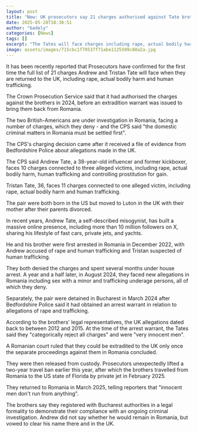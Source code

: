 ```yaml
---
layout: post
title: "New: UK prosecutors say 21 charges authorised against Tate brothers"
date: 2025-05-28T18:30:51
author: "badely"
categories: [News]
tags: []
excerpt: "The Tates will face charges including rape, actual bodily harm and human trafficking when they are extradited from Romania."
image: assets/images/715cbc1f70537f71abe1125509c88a2a.jpg
---
```


It has been recently reported that Prosecutors have confirmed for the first time the full list of 21 charges Andrew and Tristan Tate will face when they are returned to the UK, including rape, actual bodily harm and human trafficking.

The Crown Prosecution Service said that it had authorised the charges against the brothers in 2024, before an extradition warrant was issued to bring them back from Romania.

The two British-Americans are under investigation in Romania, facing a number of charges, which they deny - and the CPS said "the domestic criminal matters in Romania must be settled first".

The CPS's charging decision came after it received a file of evidence from Bedfordshire Police about allegations made in the UK.

The CPS said Andrew Tate, a 38-year-old influencer and former kickboxer, faces 10 charges connected to three alleged victims, including rape, actual bodily harm, human trafficking and controlling prostitution for gain. 

Tristan Tate, 36, faces 11 charges connected to one alleged victim, including rape, actual bodily harm and human trafficking.

The pair were both born in the US but moved to Luton in the UK with their mother after their parents divorced. 

In recent years, Andrew Tate, a self-described misogynist, has built a massive online presence, including more than 10 million followers on X, sharing his lifestyle of fast cars, private jets, and yachts.

He and his brother were first arrested in Romania in December 2022, with Andrew accused of rape and human trafficking and Tristan suspected of human trafficking.

They both denied the charges and spent several months under house arrest. A year and a half later, in August 2024, they faced new allegations in Romania including sex with a minor and trafficking underage persons, all of which they deny.

Separately, the pair were detained in Bucharest in March 2024 after Bedfordshire Police said it had obtained an arrest warrant in relation to allegations of rape and trafficking.

According to the brothers' legal representatives, the UK allegations dated back to between 2012 and 2015. At the time of the arrest warrant, the Tates said they "categorically reject all charges" and were "very innocent men".

A Romanian court ruled that they could be extradited to the UK only once the separate proceedings against them in Romania concluded.

They were then released from custody. Prosecutors unexpectedly lifted a two-year travel ban earlier this year, after which the brothers travelled from Romania to the US state of Florida by private jet in February 2025.

They returned to Romania in March 2025, telling reporters that "innocent men don't run from anything".

The brothers say they registered with Bucharest authorities in a legal formality to demonstrate their compliance with an ongoing criminal investigation. Andrew did not say whether he would remain in Romania, but vowed to clear his name there and in the UK.


